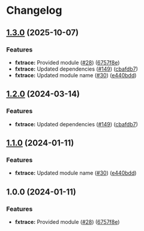 # Changelog

## [1.3.0](https://github.com/bhardwajRahul/yokai/compare/fxtrace-v1.2.0...fxtrace/v1.3.0) (2025-10-07)


### Features

* **fxtrace:** Provided module ([#28](https://github.com/bhardwajRahul/yokai/issues/28)) ([6757f8e](https://github.com/bhardwajRahul/yokai/commit/6757f8e909d6399580a7cf3c4764532bedf8afd4))
* **fxtrace:** Updated dependencies ([#149](https://github.com/bhardwajRahul/yokai/issues/149)) ([cbafdb7](https://github.com/bhardwajRahul/yokai/commit/cbafdb7d5ddef34ce63f680eafe28d61ed4c3df3))
* **fxtrace:** Updated module name ([#30](https://github.com/bhardwajRahul/yokai/issues/30)) ([e440bdd](https://github.com/bhardwajRahul/yokai/commit/e440bdd815bf7642b1694e9d96b6d0d061d85efe))

## [1.2.0](https://github.com/ankorstore/yokai/compare/fxtrace/v1.1.0...fxtrace/v1.2.0) (2024-03-14)


### Features

* **fxtrace:** Updated dependencies ([#149](https://github.com/ankorstore/yokai/issues/149)) ([cbafdb7](https://github.com/ankorstore/yokai/commit/cbafdb7d5ddef34ce63f680eafe28d61ed4c3df3))

## [1.1.0](https://github.com/ankorstore/yokai/compare/fxtrace/v1.0.0...fxtrace/v1.1.0) (2024-01-11)


### Features

* **fxtrace:** Updated module name ([#30](https://github.com/ankorstore/yokai/issues/30)) ([e440bdd](https://github.com/ankorstore/yokai/commit/e440bdd815bf7642b1694e9d96b6d0d061d85efe))

## 1.0.0 (2024-01-11)


### Features

* **fxtrace:** Provided module ([#28](https://github.com/ankorstore/yokai/issues/28)) ([6757f8e](https://github.com/ankorstore/yokai/commit/6757f8e909d6399580a7cf3c4764532bedf8afd4))
